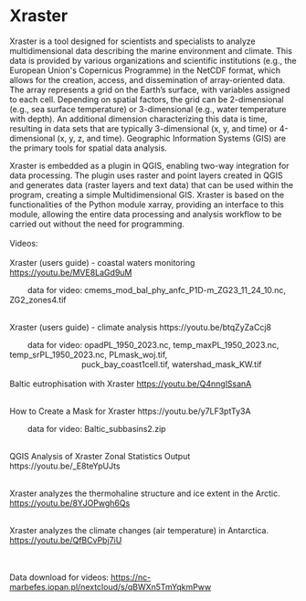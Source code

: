 # Xraster
Xraster is a tool designed for scientists and specialists to analyze multidimensional data describing the marine environment and climate. This data is provided by various organizations and scientific institutions (e.g., the European Union's Copernicus Programme) in the NetCDF format, which allows for the creation, access, and dissemination of array-oriented data. The array represents a grid on the Earth’s surface, with variables assigned to each cell. Depending on spatial factors, the grid can be 2-dimensional (e.g., sea surface temperature) or 3-dimensional (e.g., water temperature with depth). An additional dimension characterizing this data is time, resulting in data sets that are typically 3-dimensional (x, y, and time) or 4-dimensional (x, y, z, and time). Geographic Information Systems (GIS) are the primary tools for spatial data analysis.

Xraster is embedded as a plugin in QGIS, enabling two-way integration for data processing. The plugin uses raster and point layers created in QGIS and generates data (raster layers and text data) that can be used within the program, creating a simple Multidimensional GIS. Xraster is based on the functionalities of the Python module xarray, providing an interface to this module, allowing the entire data processing and analysis workflow to be carried out without the need for programming. 
<br><br>
Videos:
<br><br>
Xraster (users guide) - coastal waters monitoring      https://youtu.be/MVE8LaGd9uM 

&nbsp;&nbsp;&nbsp;&nbsp;&nbsp;&nbsp;&nbsp;&nbsp;data for video: cmems_mod_bal_phy_anfc_P1D-m_ZG23_11_24_10.nc, ZG2_zones4.tif

<br>
Xraster (users guide) - climate analysis    https://youtu.be/btqZyZaCcj8

&nbsp;&nbsp;&nbsp;&nbsp;&nbsp;&nbsp;&nbsp;&nbsp;data for video: opadPL_1950_2023.nc, temp_maxPL_1950_2023.nc, temp_srPL_1950_2023.nc, PLmask_woj.tif, 
&nbsp;&nbsp;&nbsp;&nbsp;&nbsp;&nbsp;&nbsp;&nbsp;&nbsp;&nbsp;&nbsp;&nbsp;&nbsp;&nbsp;&nbsp;&nbsp;&nbsp;&nbsp;&nbsp;&nbsp;&nbsp;&nbsp;&nbsp;&nbsp;&nbsp;&nbsp;&nbsp;&nbsp;&nbsp;&nbsp;&nbsp;&nbsp;puck_bay_coast1cell.tif, watershad_mask_KW.tif  
<br>
Baltic eutrophisation with Xraster           https://youtu.be/Q4nnglSsanA

<br>
How to Create a Mask for Xraster            https://youtu.be/y7LF3ptTy3A 

&nbsp;&nbsp;&nbsp;&nbsp;&nbsp;&nbsp;&nbsp;&nbsp;data for video: Baltic_subbasins2.zip

<br>
QGIS Analysis of Xraster Zonal Statistics Output       https://youtu.be/_E8teYpUJts

<br> Xraster analyzes the thermohaline structure and ice extent in the Arctic.      https://youtu.be/8YJOPwgh6Qs 

<br> Xraster analyzes the climate changes (air temperature) in Antarctica.          https://youtu.be/QfBCvPbj7iU              

<br><br>
Data download for videos:   https://nc-marbefes.iopan.pl/nextcloud/s/qBWXn5TmYqkmPww  

